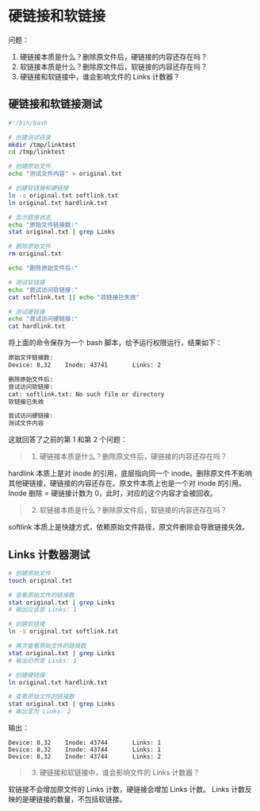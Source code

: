 # 硬链接和软链接

问题：

1. 硬链接本质是什么？删除原文件后，硬链接的内容还存在吗？
2. 软链接本质是什么？删除原文件后，软链接的内容还存在吗？
3. 硬链接和软链接中，谁会影响文件的 Links 计数器？

## 硬链接和软链接测试

```bash
#!/bin/bash

# 创建测试目录
mkdir /tmp/linktest
cd /tmp/linktest

# 创建原始文件
echo "测试文件内容" > original.txt

# 创建软链接和硬链接
ln -s original.txt softlink.txt
ln original.txt hardlink.txt

# 显示链接状态
echo "原始文件链接数:"
stat original.txt | grep Links

# 删除原始文件
rm original.txt

echo "删除原始文件后:"

# 测试软链接
echo "尝试访问软链接:"
cat softlink.txt || echo "软链接已失效"

# 测试硬链接
echo "尝试访问硬链接:"
cat hardlink.txt
```

将上面的命令保存为一个 bash 脚本，给予运行权限运行，结果如下：

```bash
原始文件链接数:
Device: 8,32    Inode: 43741       Links: 2

删除原始文件后:
尝试访问软链接:
cat: softlink.txt: No such file or directory
软链接已失效

尝试访问硬链接:
测试文件内容
```

这就回答了之前的第 1 和第 2 个问题：
> 1. 硬链接本质是什么？删除原文件后，硬链接的内容还存在吗？

hardlink 本质上是对 inode 的引用，底层指向同一个 inode。删除原文件不影响其他硬链接，硬链接的内容还存在。原文件本质上也是一个对
inode 的引用。
Inode 删除 = 硬链接计数为 0，此时，对应的这个内容才会被回收。

> 2. 软链接本质是什么？删除原文件后，软链接的内容还存在吗？

softlink 本质上是快捷方式，依赖原始文件路径，原文件删除会导致链接失效。

## Links 计数器测试

```bash
# 创建原始文件
touch original.txt

# 查看原始文件的链接数
stat original.txt | grep Links
# 输出应该是 Links: 1

# 创建软链接
ln -s original.txt softlink.txt

# 再次查看原始文件的链接数
stat original.txt | grep Links
# 输出仍然是 Links: 1

# 创建硬链接
ln original.txt hardlink.txt

# 查看原始文件的链接数
stat original.txt | grep Links
# 输出变为 Links: 2
```

输出：

```
Device: 8,32    Inode: 43744       Links: 1
Device: 8,32    Inode: 43744       Links: 1
Device: 8,32    Inode: 43744       Links: 2
```
> 3. 硬链接和软链接中，谁会影响文件的 Links 计数器？

软链接不会增加原文件的 Links 计数，硬链接会增加 Links 计数。 Links 计数反映的是硬链接的数量，不包括软链接。